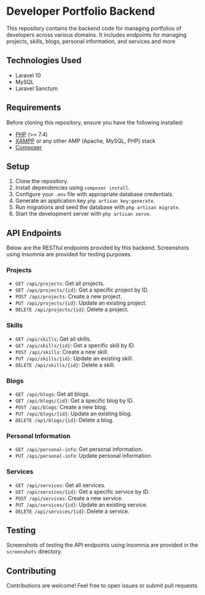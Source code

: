 
# Developer Portfolio Backend

This repository contains the backend code for managing portfolios of developers across various domains. It includes endpoints for managing projects, skills, blogs, personal information, and services and more

## Technologies Used

- Laravel 10
- MySQL
- Laravel Sanctum

## Requirements

Before cloning this repository, ensure you have the following installed:

- [PHP](https://www.php.net/downloads.php) (>= 7.4)
- [XAMPP](https://www.apachefriends.org/download.html) or any other AMP (Apache, MySQL, PHP) stack
- [Composer](https://getcomposer.org/download/)

## Setup

1. Clone the repository.
2. Install dependencies using `composer install`.
3. Configure your `.env` file with appropriate database credentials.
4. Generate an application key `php artisan key:generate`.
5. Run migrations and seed the database with `php artisan migrate`.
6. Start the development server with `php artisan serve`.

## API Endpoints

Below are the RESTful endpoints provided by this backend. Screenshots using Insomnia are provided for testing purposes.

### Projects

- `GET /api/projects`: Get all projects.
- `GET /api/projects/{id}`: Get a specific project by ID.
- `POST /api/projects`: Create a new project.
- `PUT /api/projects/{id}`: Update an existing project.
- `DELETE /api/projects/{id}`: Delete a project.

### Skills

- `GET /api/skills`: Get all skills.
- `GET /api/skills/{id}`: Get a specific skill by ID.
- `POST /api/skills`: Create a new skill.
- `PUT /api/skills/{id}`: Update an existing skill.
- `DELETE /api/skills/{id}`: Delete a skill.

### Blogs

- `GET /api/blogs`: Get all blogs.
- `GET /api/blogs/{id}`: Get a specific blog by ID.
- `POST /api/blogs`: Create a new blog.
- `PUT /api/blogs/{id}`: Update an existing blog.
- `DELETE /api/blogs/{id}`: Delete a blog.

### Personal Information

- `GET /api/personal-info`: Get personal information.
- `PUT /api/personal-info`: Update personal information.

### Services

- `GET /api/services`: Get all services.
- `GET /api/services/{id}`: Get a specific service by ID.
- `POST /api/services`: Create a new service.
- `PUT /api/services/{id}`: Update an existing service.
- `DELETE /api/services/{id}`: Delete a service.

## Testing

Screenshots of testing the API endpoints using Insomnia are provided in the `screenshots` directory.

## Contributing

Contributions are welcome! Feel free to open issues or submit pull requests.
